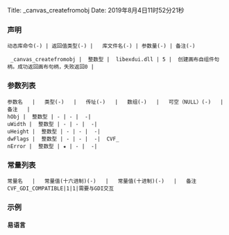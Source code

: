 Title: _canvas_createfromobj
Date: 2019年8月4日11时52分21秒


### 声明


```table
动态库命令(-) | 返回值类型(-) |   库文件名(-) | 参数量(-) | 备注(-)

 _canvas_createfromobj |  整数型 |  libexdui.dll | 5 |  创建画布自组件句柄。成功返回画布句柄，失败返回0 | 
```


### 参数列表

```table
参数名   |   类型(-)   |   传址(-)   |   数组(-)   |   可空（NULL）(-)   |   备注   |
hObj |  整数型 | - | - |  -| 
uWidth |  整数型 | - | - |  -| 
uHeight |  整数型 | - | - |  -| 
dwFlags |  整数型 | - | - |  -|  CVF_
nError |  整数型 | ★ | - |  -| 
```

### 常量列表
```table
常量名   |   常量值(十六进制)(-)   |   常量值(十进制)(-)   |   备注
CVF_GDI_COMPATIBLE|1|1|需要与GDI交互

```


### 示例
#### 易语言
```c

```